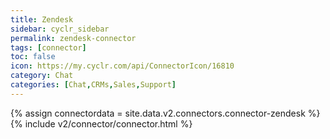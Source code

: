 ```yaml
---
title: Zendesk
sidebar: cyclr_sidebar
permalink: zendesk-connector
tags: [connector]
toc: false
icon: https://my.cyclr.com/api/ConnectorIcon/16810
category: Chat
categories: [Chat,CRMs,Sales,Support]
---
```

{% assign connectordata = site.data.v2.connectors.connector-zendesk %}
{% include v2/connector/connector.html %}	